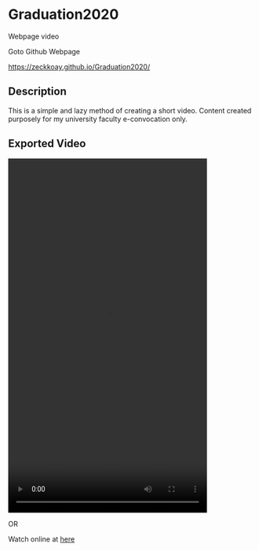 # Graduation2020
Webpage video

Goto Github Webpage 

https://zeckkoay.github.io/Graduation2020/


## Description

This is a simple and lazy method of creating a short video. Content created purposely for my university faculty e-convocation only.


## Exported Video

<video width="405px" height="720px"><source src="https://raw.githubusercontent.com/zeckkoay/Graduation2020/master/resources/videos/2020-08-13%2007-21-20_x264_mb.mp4" type="video/mp4">Your browser does not support the &lt;video> tag. Please [Download](https://raw.githubusercontent.com/zeckkoay/Graduation2020/master/resources/videos/2020-08-13%2007-21-20_x264_mb.mp4) and watch locally.</video>

OR

Watch online at [here](https://zeckkoay.github.io/Graduation2020/pages/GraduationVideo.html)
